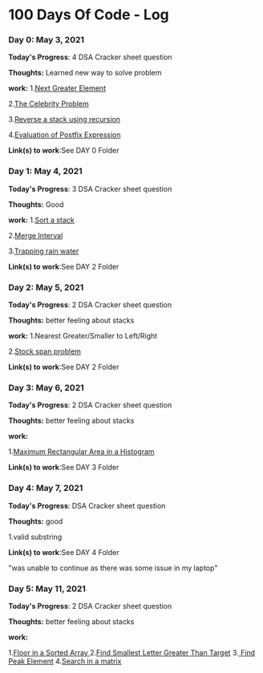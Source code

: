 # 100 Days Of Code - Log

### Day 0: May 3, 2021 

**Today's Progress**: 4 DSA Cracker sheet question

**Thoughts:** Learned new way to solve problem

**work:**
1.[Next Greater Element](https://practice.geeksforgeeks.org/problems/next-larger-element-1587115620/1)

2.[The Celebrity Problem](https://practice.geeksforgeeks.org/problems/the-celebrity-problem/1)

3.[Reverse a stack using recursion](https://www.geeksforgeeks.org/reverse-a-stack-using-recursion/)

4.[Evaluation of Postfix Expression](https://practice.geeksforgeeks.org/problems/evaluation-of-postfix-expression1735/1)

 **Link(s) to work**:See DAY 0 Folder

 ### Day 1: May 4, 2021 

**Today's Progress**: 3 DSA Cracker sheet question

**Thoughts:** Good

**work:**
1.[Sort a stack](https://practice.geeksforgeeks.org/problems/sort-a-stack/1)

2.[Merge Interval](https://leetcode.com/problems/merge-intervals/submissions/)

3.[Trapping rain water](https://practice.geeksforgeeks.org/problems/trapping-rain-water-1587115621/1)

 **Link(s) to work**:See DAY 2 Folder
 ### Day 2: May 5, 2021 

**Today's Progress**: 2 DSA Cracker sheet question

**Thoughts:** better feeling about stacks

**work:**
1.Nearest Greater/Smaller to Left/Right

2.[Stock span problem ](https://practice.geeksforgeeks.org/problems/stock-span-problem-1587115621/1#)


 **Link(s) to work**:See DAY 2 Folder

  ### Day 3: May 6, 2021 

**Today's Progress**: 2 DSA Cracker sheet question

**Thoughts:** better feeling about stacks

**work:**

1.[Maximum Rectangular Area in a Histogram](https://practice.geeksforgeeks.org/problems/maximum-rectangular-area-in-a-histogram-1587115620/1)


 **Link(s) to work**:See DAY 3 Folder

  ### Day 4: May 7, 2021 
**Today's Progress**: DSA Cracker sheet question

**Thoughts:** good

   1.valid substring

**Link(s) to work**:See DAY 4 Folder

"was unable to continue as there was some issue in my laptop"

  ### Day 5: May 11, 2021 

**Today's Progress**: 2 DSA Cracker sheet question

**Thoughts:** better feeling about stacks

**work:**

1.[Floor in a Sorted Array ](https://practice.geeksforgeeks.org/problems/floor-in-a-sorted-array-1587115620/1)
2.[Find Smallest Letter Greater Than Target](https://leetcode.com/problems/find-smallest-letter-greater-than-target/)
3.[ Find Peak Element](https://leetcode.com/problems/find-peak-element/)
4.[Search in a matrix](https://practice.geeksforgeeks.org/problems/search-in-a-matrix17201720/1)
